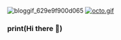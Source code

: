 ![bloggif_629e9f900d065](https://user-images.githubusercontent.com/72008078/172272315-df2ed563-80bf-433d-a5cb-7130db78522d.gif)
[![octo.gif](https://i.postimg.cc/bNKvzPW2/octo.gif)](https://postimg.cc/WhwVnB22)
### print(Hi there 👋)

<!--
**MiguelLm84/MiguelLm84** is a ✨ _special_ ✨ repository because its `README.md` (this file) appears on your GitHub profile.

Here are some ideas to get you started:

- 🔭 I’m currently working on ...
- 🌱 I’m currently learning ...
- 👯 I’m looking to collaborate on ...
- 🤔 I’m looking for help with ...
- 💬 Ask me about ...
- 📫 How to reach me: ...
- 😄 Pronouns: ...
- ⚡ Fun fact: ...
-->
